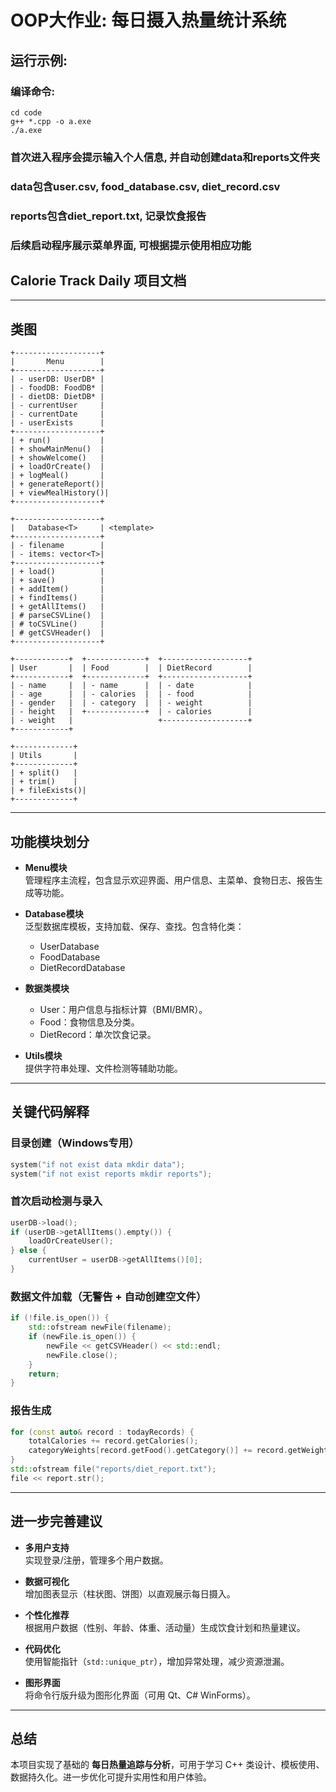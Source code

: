 # OOP大作业: 每日摄入热量统计系统

## 运行示例: 
### 编译命令: 
```    
cd code 
g++ *.cpp -o a.exe
./a.exe
```
###          首次进入程序会提示输入个人信息, 并自动创建data和reports文件夹
###          data包含user.csv, food_database.csv, diet_record.csv
###          reports包含diet_report.txt, 记录饮食报告
###          后续启动程序展示菜单界面, 可根据提示使用相应功能



## Calorie Track Daily 项目文档

---

## 类图

```plaintext
+-------------------+
|       Menu        |
+-------------------+
| - userDB: UserDB* |
| - foodDB: FoodDB* |
| - dietDB: DietDB* |
| - currentUser     |
| - currentDate     |
| - userExists      |
+-------------------+
| + run()           |
| + showMainMenu()  |
| + showWelcome()   |
| + loadOrCreate()  |
| + logMeal()       |
| + generateReport()|
| + viewMealHistory()|
+-------------------+

+-------------------+
|   Database<T>     | <template>
+-------------------+
| - filename        |
| - items: vector<T>|
+-------------------+
| + load()          |
| + save()          |
| + addItem()       |
| + findItems()     |
| + getAllItems()   |
| # parseCSVLine()  |
| # toCSVLine()     |
| # getCSVHeader()  |
+-------------------+

+------------+  +-------------+  +-------------------+
| User       |  | Food        |  | DietRecord        |
+------------+  +-------------+  +-------------------+
| - name     |  | - name      |  | - date            |
| - age      |  | - calories  |  | - food            |
| - gender   |  | - category  |  | - weight          |
| - height   |  +-------------+  | - calories        |
| - weight   |                   +-------------------+
+------------+

+-------------+
| Utils       |
+-------------+
| + split()   |
| + trim()    |
| + fileExists()|
+-------------+
```

---

## 功能模块划分

- **Menu模块**  
  管理程序主流程，包含显示欢迎界面、用户信息、主菜单、食物日志、报告生成等功能。

- **Database模块**  
  泛型数据库模板，支持加载、保存、查找。包含特化类：  
  - UserDatabase  
  - FoodDatabase  
  - DietRecordDatabase  

- **数据类模块**  
  - User：用户信息与指标计算（BMI/BMR）。  
  - Food：食物信息及分类。  
  - DietRecord：单次饮食记录。  

- **Utils模块**  
  提供字符串处理、文件检测等辅助功能。

---

## 关键代码解释

### 目录创建（Windows专用）

```cpp
system("if not exist data mkdir data");
system("if not exist reports mkdir reports");
```

### 首次启动检测与录入
```cpp
userDB->load();
if (userDB->getAllItems().empty()) {
    loadOrCreateUser();
} else {
    currentUser = userDB->getAllItems()[0];
}
```

### 数据文件加载（无警告 + 自动创建空文件）
```cpp
if (!file.is_open()) {
    std::ofstream newFile(filename);
    if (newFile.is_open()) {
        newFile << getCSVHeader() << std::endl;
        newFile.close();
    }
    return;
}
```

### 报告生成
```cpp
for (const auto& record : todayRecords) {
    totalCalories += record.getCalories();
    categoryWeights[record.getFood().getCategory()] += record.getWeight();
}
std::ofstream file("reports/diet_report.txt");
file << report.str();
```

---

## 进一步完善建议

- **多用户支持**  
  实现登录/注册，管理多个用户数据。

- **数据可视化**  
  增加图表显示（柱状图、饼图）以直观展示每日摄入。

- **个性化推荐**  
  根据用户数据（性别、年龄、体重、活动量）生成饮食计划和热量建议。

- **代码优化**  
  使用智能指针（`std::unique_ptr`），增加异常处理，减少资源泄漏。

- **图形界面**  
  将命令行版升级为图形化界面（可用 Qt、C# WinForms）。

---

## 总结
本项目实现了基础的 **每日热量追踪与分析**，可用于学习 C++ 类设计、模板使用、数据持久化。进一步优化可提升实用性和用户体验。
